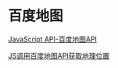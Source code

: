 百度地图
===

[JavaScript API-百度地图API](http://lbsyun.baidu.com/index.php?title=jspopular)  

[JS调用百度地图API获取地理位置](https://www.cnblogs.com/sanhu/p/9002817.html)  

